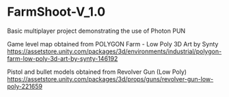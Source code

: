 # FarmShoot-V_1.0
Basic multiplayer project demonstrating the use of Photon PUN

Game level map obtained from POLYGON Farm - Low Poly 3D Art by Synty
https://assetstore.unity.com/packages/3d/environments/industrial/polygon-farm-low-poly-3d-art-by-synty-146192 

Pistol and bullet models obtained from Revolver Gun (Low Poly)
https://assetstore.unity.com/packages/3d/props/guns/revolver-gun-low-poly-221659
